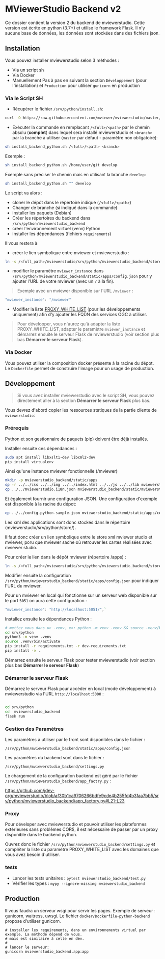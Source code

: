 # MViewerStudio Backend v2

Ce dossier contient la version 2 du backend de mviewerstudio. Cette version est
écrite en python (3.7+) et utilise le framework Flask. Il n'y aucune base de
données, les données sont stockées dans des fichiers json.

## Installation

Vous pouvez installer mviewerstudio selon 3 méthodes :
- Via un script sh
- Via Docker
- Manuellement Pas à pas en suivant la section `Développement` (pour l'installation) et `Production` pour utiliser `gunicorn` en production

### Via le Script SH

- Récupérer le fichier `/srv/python/install.sh`:

```bash
curl -O https://raw.githubusercontent.com/mviewer/mviewerstudio/master/srv/python/install_backend_python.sh
```

- Exécuter la commande en remplacant `/<full>/<path>` par le chemin absolu (**complet**) dans lequel sera installé mviewerstudio et `<branch>` par la branche à utiliser (`master` par défaut - paramètre non obligatoire):

```bash
sh install_backend_python.sh /<full>/<path> <branch>
```

Exemple :
```bash
sh install_backend_python.sh /home/user/git develop
```

Exemple sans préciser le chemin mais en utilisant la branche `develop`: 
```bash
sh install_backend_python.sh "" develop
```

Le script va alors :
- cloner le dépôt dans le répertoire indiqué (`/<full>/<path>`)
- Changer de branche (si indiqué dans la commande)
- installer les paquets (Debian)
- Créer les répertoires du backend dans `/srv/python/mviewerstudio_backend`
- créer l'environnement virtuel (venv) Python
- installer les dépendances (fichiers `requirements`)

Il vous restera à 

- créer le lien symbolique entre mviewer et mviewerstudio :

```bash
ln -s /<full_path>/mviewerstudio/srv/python/mviewerstudio_backend/store /<full_path>/mviewer/apps/store
```

- modifier le paramètre `mviewer_instance` dans `/srv/python/mviewerstudio_backend/static/apps/config.json` pour y ajouter l'URL de votre mviewer (avec un `/` à la fin).

> Exemple avec un mviewer disponible sur l'URL `/mviewer` :

```bash
"mviewer_instance": "/mviewer"
```

- Modifier la liste [PROXY_WHITE_LIST](https://github.com/jdev-org/mviewerstudio/tree/develop/srv/python#proxy) (pour les développements uniquement) afin d'y ajouter les FQDN des services OGC à utiliser.


> Pour développer, vous n'aurez qu'à adapter la liste PROXY_WHITE_LIST, adapter le paramètre `mviewer_instance` et démarrez ensuite le serveur Flask de mviewerstudio (voir section plus bas **Démarrer le serveur Flask**).

### Via Docker

Vous pouvez utiliser la composition docker présente à la racine du dépot. Le `Dockerfile` permet de construire l'image pour un usage de production.


## Développement

> Si vous avez installer mviewerstudio avec le script SH, vous pouvez directement aller à la section **Démarrer le serveur Flask** plus bas.

Vous devrez d'abord copier les ressources statiques de la partie cliente de `mviewerstudio`:

### Prérequis

Python et son gestionnaire de paquets (pip) doivent être déjà installés.

Installer ensuite ces dépendances :

```bash
sudo apt install libxslt1-dev libxml2-dev
pip install virtualenv
```

Ainsi qu'une instance mviewer fonctionnelle (/mviewer)


```bash
mkdir -p mviewerstudio_backend/static/apps
cp -r ../../css ../../img ../../index.html ../../js ../../lib mviewerstudio_backend/static/
cp ../../mviewerstudio.i18n.json mviewerstudio_backend/static/mviewerstudio.i18n.json
```

Et également fournir une configuration JSON. Une configuration d'exemple est disponible à la racine du dépot:

```bash
cp ../../config-python-sample.json mviewerstudio_backend/static/apps/config.json

```

Les xml des applications sont donc stockés dans le répertoire (mviewerstudio/srv/python/store/).

Il faut donc créer un lien symbolique entre le store xml mviewer studio et mviewer, poru que mviewer sache où retrouver les cartes réalisées avec mviewer studio.

Pour créer le lien dans le dépôt mviewer (répertoire /apps) :

```bash
ln -s /<full_path>/mviewerstudio/srv/python/mviewerstudio_backend/store /<full_path>/mviewer/apps/store
```

Modifier ensuite la configuration `/srv/python/mviewerstudio_backend/static/apps/config.json` pour indiquer l'URL du mviewer.

Pour un mviewer en local qui fonctionne sur un serveur web disponible sur le port `5051` on aura cette configuration :

```bash
"mviewer_instance": "http://localhost:5051/",`
```

Installez ensuite les dépendances Python :

```bash
# mettez vous dans un .venv, ex: python -m venv .venv && source .venv/bin/activate, ou via pew ou pyenv, par exemple:
cd srv/python
python3 -m venv .venv
source .venv/bin/activate
pip install -r requirements.txt -r dev-requirements.txt
pip install -e .
```

Démarrez ensuite le serveur Flask pour tester mviewerstudio (voir section plus bas **Démarrer le serveur Flask**)


### Démarrer le serveur Flask

Démarrez le serveur Flask pour accéder en local (mode développement) à mviewerstudio via l'URL `http://localhost:5000` :

```bash

cd srv/python
cd  mviewerstudio_backend
flask run
```

### Gestion des Paramètres

Les paramètres à utiliser par le front sont disponibles dans le fichier :

`/srv/python/mviewerstudio_backend/static/apps/config.json`

Les paramètres du backend sont dans le fichier :

`/srv/python/mviewerstudio_backend/settings.py`

Le chargement de la configuration backend est géré par le fichier `/srv/python/mviewerstudio_backend/app_factry.py` :

https://github.com/jdev-org/mviewerstudio/blob/af30b1ca9706266bdfe9cde4b255fd4b3faa7bb5/srv/python/mviewerstudio_backend/app_factory.py#L21-L23


### Proxy

Pour déveloper avec mviewerstudio et pouvoir utiliser les plateformes extérieures sans problèmes CORS, il est nécessaire de passer par un proxy disponible dans le backend python.

Ouvrez donc le fichier `/srv/python/mviewerstudio_backend/settings.py` et compléter la liste du paramètre PROXY_WHITE_LIST avec les domaines que vous avez besoin d'utiliser.

### tests

* Lancer les tests unitaires : `pytest mviewerstudio_backend/test.py`
* Vérifier les types : `mypy --ignore-missing mviewerstudio_backend`


## Production

Il vous faudra un serveur wsgi pour servir les pages. Exemple de serveur : gunicorn, waitress,
uwsgi. Le fichier `docker/Dockerfile-python-backend` propose d'utiliser gunicorn.

```
# installer les requirements, dans un environnements virtuel par exemple. La méthode dépend de vous.
# mais est similaire à celle en dév.
#
# lancer le serveur:
gunicorn mviewerstudio_backend.app:app
```

